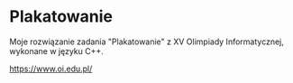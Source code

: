 # Plakatowanie

Moje rozwiązanie zadania "Plakatowanie" z XV Olimpiady Informatycznej, wykonane w języku C++.

https://www.oi.edu.pl/ 
